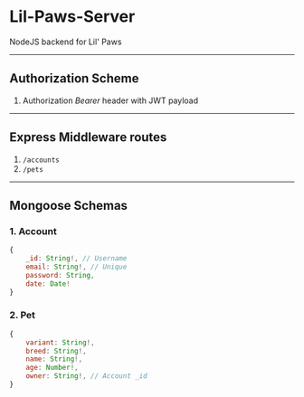 # Lil-Paws-Server

NodeJS backend for Lil' Paws

---

## Authorization Scheme

1. Authorization *Bearer* header with JWT payload

---

## Express Middleware routes

1. `/accounts`
2. `/pets`

---

## Mongoose Schemas

### 1. Account

```js
{
    _id: String!, // Username
    email: String!, // Unique
    password: String,
    date: Date!
}
```

### 2. Pet

```js
{
    variant: String!,
    breed: String!,
    name: String!,
    age: Number!,
    owner: String!, // Account _id
}
```